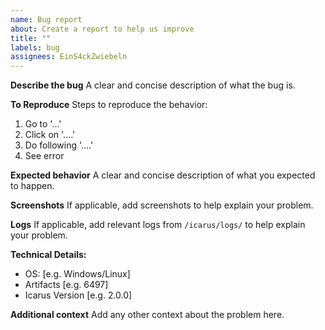 ```yaml
---
name: Bug report
about: Create a report to help us improve
title: ""
labels: bug
assignees: EinS4ckZwiebeln
---
```


**Describe the bug**
A clear and concise description of what the bug is.

**To Reproduce**
Steps to reproduce the behavior:

1. Go to '...'
2. Click on '....'
3. Do following '....'
4. See error

**Expected behavior**
A clear and concise description of what you expected to happen.

**Screenshots**
If applicable, add screenshots to help explain your problem.

**Logs**
If applicable, add relevant logs from `/icarus/logs/` to help explain your problem.

**Technical Details:**

-   OS: [e.g. Windows/Linux]
-   Artifacts [e.g. 6497]
-   Icarus Version [e.g. 2.0.0]

**Additional context**
Add any other context about the problem here.
